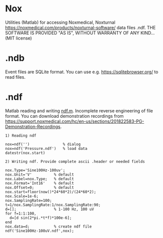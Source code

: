 # Nox
 
Utilities (Matlab) for accessing Noxmedical, Noxturnal  https://noxmedical.com/products/noxturnal-software/ data files .ndf.  THE SOFTWARE IS PROVIDED "AS IS", WITHOUT WARRANTY OF ANY KIND... (MIT license)

# .ndb

Event files are SQLite format. You can use e.g. https://sqlitebrowser.org/ to read files.

# .ndf
Matlab reading and writing [ndf.m](ndf.m). Incomplete reverse engineering of file format. You can download demonstration recordings from https://support.noxmedical.com/hc/en-us/sections/201822583-PG-Demonstration-Recordings.

```
1) Reading ndf

nox=ndf('')               % dialog
nox=ndf('Pressure.ndf')   % load data
datestr(nox.start)

2) Writing ndf. Provide complete ascii .header or needed fields

nox.Type='Sine100Hz-100uv'; 
nox.Unit='V'          % default
nox.Label=nox.Type;   % default   
nox.Format='Int16'    % default
nox.Offset=0;         % default
nox.start=floor(now()*24*60*2)/(24*60*2);
nox.Scale=1e-6;
nox.SamplingRate=100;
t=1/nox.SamplingRate:1/nox.SamplingRate:90;
d=[];                 % 1-100 Hz, 100 uV
for f=1:1:100,        
  d=[d sin(2*pi.*t*f)*100e-6];
end
nox.data=d;           % create ndf file
ndf('Sine100Hz-100uV.ndf',nox);  
```


```
